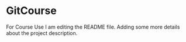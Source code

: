 # GitCourse
For Course Use
I am editing the README file. Adding some more details about the project description.
